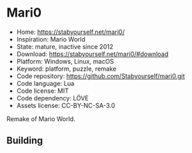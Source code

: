 # Mari0

- Home: https://stabyourself.net/mari0/
- Inspiration: Mario World
- State: mature, inactive since 2012
- Download: https://stabyourself.net/mari0/#download
- Platform: Windows, Linux, macOS
- Keyword: platform, puzzle, remake
- Code repository: https://github.com/Stabyourself/mari0.git
- Code language: Lua
- Code license: MIT
- Code dependency: LÖVE
- Assets license: CC-BY-NC-SA-3.0

Remake of Mario World.

## Building
